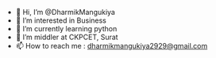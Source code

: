 - 👋 Hi, I’m @DharmikMangukiya
- 👀 I’m interested in Business 
- 🌱 I’m currently learning python
- 💞️ I’m middler at CKPCET, Surat
- 📫 How to reach me : dharmikmangukiya2929@gmail.com

<!---
DharmikMangukiya/DharmikMangukiya is a ✨ special ✨ repository because its `README.md` (this file) appears on your GitHub profile.
You can click the Preview link to take a look at your changes.
--->
